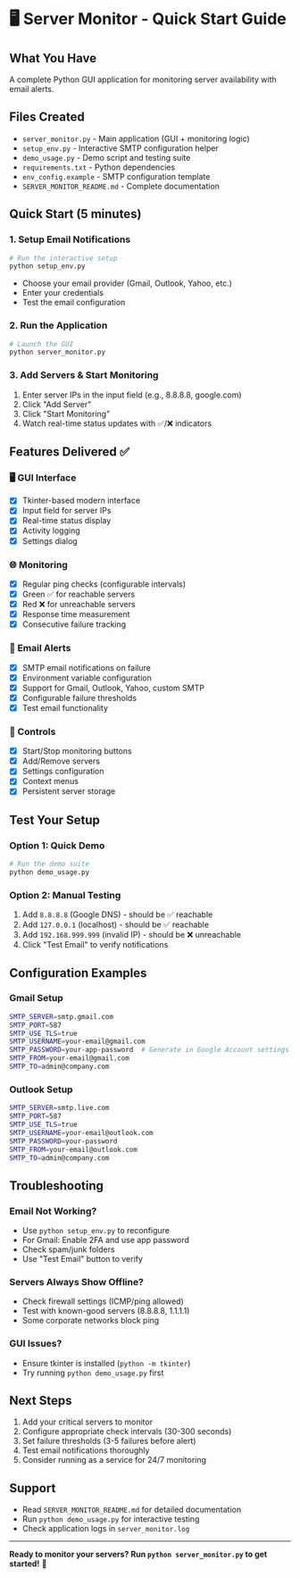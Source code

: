 # 🖥️ Server Monitor - Quick Start Guide

## What You Have
A complete Python GUI application for monitoring server availability with email alerts.

## Files Created
- `server_monitor.py` - Main application (GUI + monitoring logic)
- `setup_env.py` - Interactive SMTP configuration helper
- `demo_usage.py` - Demo script and testing suite
- `requirements.txt` - Python dependencies
- `env_config.example` - SMTP configuration template
- `SERVER_MONITOR_README.md` - Complete documentation

## Quick Start (5 minutes)

### 1. Setup Email Notifications
```bash
# Run the interactive setup
python setup_env.py
```
- Choose your email provider (Gmail, Outlook, Yahoo, etc.)
- Enter your credentials
- Test the email configuration

### 2. Run the Application
```bash
# Launch the GUI
python server_monitor.py
```

### 3. Add Servers & Start Monitoring
1. Enter server IPs in the input field (e.g., 8.8.8.8, google.com)
2. Click "Add Server"
3. Click "Start Monitoring" 
4. Watch real-time status updates with ✅/❌ indicators

## Features Delivered ✅

### 🖥️ GUI Interface
- [x] Tkinter-based modern interface
- [x] Input field for server IPs
- [x] Real-time status display
- [x] Activity logging
- [x] Settings dialog

### 🌐 Monitoring
- [x] Regular ping checks (configurable intervals)
- [x] Green ✅ for reachable servers
- [x] Red ❌ for unreachable servers
- [x] Response time measurement
- [x] Consecutive failure tracking

### 📧 Email Alerts
- [x] SMTP email notifications on failure
- [x] Environment variable configuration
- [x] Support for Gmail, Outlook, Yahoo, custom SMTP
- [x] Configurable failure thresholds
- [x] Test email functionality

### 🔧 Controls
- [x] Start/Stop monitoring buttons
- [x] Add/Remove servers
- [x] Settings configuration
- [x] Context menus
- [x] Persistent server storage

## Test Your Setup

### Option 1: Quick Demo
```bash
# Run the demo suite
python demo_usage.py
```

### Option 2: Manual Testing
1. Add `8.8.8.8` (Google DNS) - should be ✅ reachable
2. Add `127.0.0.1` (localhost) - should be ✅ reachable  
3. Add `192.168.999.999` (invalid IP) - should be ❌ unreachable
4. Click "Test Email" to verify notifications

## Configuration Examples

### Gmail Setup
```bash
SMTP_SERVER=smtp.gmail.com
SMTP_PORT=587
SMTP_USE_TLS=true
SMTP_USERNAME=your-email@gmail.com
SMTP_PASSWORD=your-app-password  # Generate in Google Account settings
SMTP_FROM=your-email@gmail.com
SMTP_TO=admin@company.com
```

### Outlook Setup
```bash
SMTP_SERVER=smtp.live.com
SMTP_PORT=587
SMTP_USE_TLS=true
SMTP_USERNAME=your-email@outlook.com
SMTP_PASSWORD=your-password
SMTP_FROM=your-email@outlook.com
SMTP_TO=admin@company.com
```

## Troubleshooting

### Email Not Working?
- Use `python setup_env.py` to reconfigure
- For Gmail: Enable 2FA and use app password
- Check spam/junk folders
- Use "Test Email" button to verify

### Servers Always Show Offline?
- Check firewall settings (ICMP/ping allowed)
- Test with known-good servers (8.8.8.8, 1.1.1.1)
- Some corporate networks block ping

### GUI Issues?
- Ensure tkinter is installed (`python -m tkinter`)
- Try running `python demo_usage.py` first

## Next Steps
1. Add your critical servers to monitor
2. Configure appropriate check intervals (30-300 seconds)
3. Set failure thresholds (3-5 failures before alert)
4. Test email notifications thoroughly
5. Consider running as a service for 24/7 monitoring

## Support
- Read `SERVER_MONITOR_README.md` for detailed documentation
- Run `python demo_usage.py` for interactive testing
- Check application logs in `server_monitor.log`

---
**Ready to monitor your servers? Run `python server_monitor.py` to get started!** 🚀 